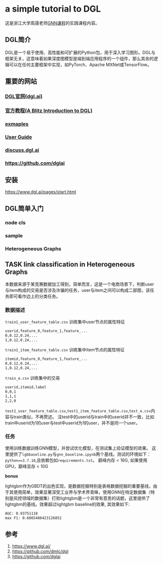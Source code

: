 # a simple tutorial to DGL

这是浙江大学周晟老师[GNN课程](https://zhoushengisnoob.github.io/courses/index.html?course=gnn)的实践课程内容。
## DGL简介

DGL是一个易于使用、高性能和可扩展的Python包，用于深入学习图形。DGL与框架无关，这意味着如果深度图模型是端到端应用程序的一个组件，那么其余的逻辑可以在任何主要框架中实现，如PyTorch、Apache MXNet或TensorFlow。


## 重要的网站

### [DGL官网(dgl.ai)](https://www.dgl.ai/)

### [官方教程(A Blitz Introduction to DGL)](https://docs.dgl.ai/tutorials/blitz/index.html)

### [exmaples](https://github.com/dmlc/dgl/tree/master/examples)

### [User Guide](https://docs.dgl.ai/guide/index.html)

### [discuss.dgl.ai](https://discuss.dgl.ai/)

### https://github.com/dglai


## 安装

https://www.dgl.ai/pages/start.html

## DGL简单入门

### node cls

### sample

### Heterogeneous Graphs

## TASK link classification in Heterogeneous Graphs

本数据来源于某竞赛数据加工得到，简单而言，这是一个电商场景下，判断user与item构成的交易是否涉及诈骗的任务，user与item之间可以构成二部图，该任务即可看作边上的分类任务。

### 数据描述

`train1_user_feature_table.csv` 训练集中user节点的属性特征

```bash
userid,feature_0,feature_1,feature_...
0,0.12,0.24,...
1,0.12,0.24,...
```

`train1_item_feature_table.csv` 训练集中item节点的属性特征

```bash
itemid,feature_0,feature_1,feature_...
0,0.12,0.24,...
1,0.12,0.24,...
```

`train_e.csv` 训练集中的交易

```bash
userid,itemid,label
0,0,1
1,1,1
2,2,0
```

`test1_user_feature_table.csv`,`test1_item_feature_table.csv`,`test_e.csv`内容与train类似，不再赘述。
注test中的userid与train中的userid并不一致，比如train中userid为1的user与test中userid为1的user，并不是同一个user。

### 任务

使用训练数据训练GNN模型，并尝试优化模型，在测试集上验证模型的效果。
这里提供了`lgbbaseline.py`与`gnn_baseline.ipynb`两个基线。测试的环境如下：
`python==3.7.10`,且依赖包如`requirements.txt`。
巅峰内存 < 16G, 如果使用GPU，巅峰显存 <  10G


**bonus**

lightgbm作为GBDT的出色实现，是数据挖掘特别是表格数据挖掘的重要基线，由于其使用简单，效果显著深受工业界与学术界青睐，使用GNN在特定数据集（特别是风控领域的数据集）打败lightgbm是一个非常有意思的话题，这里提供了lightgbm的基线。效果超过lightgbm baseline的效果, 其效果如下:
```bash
AUC: 0.93751118
max F1: 0.6865486423126852
```

## 参考

1. https://www.dgl.ai/
2. https://github.com/dmlc/dgl
3. https://github.com/dglai
